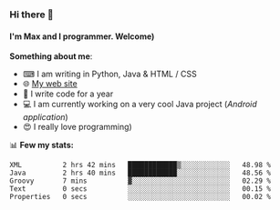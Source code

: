 ### Hi there 👋
#### I'm Max and I programmer. Welcome)

**Something about me**:
- ⌨ I am writing in Python, Java & HTML / CSS
- 🌐 [My web site](https://merive.herokuapp.com/)
- 🎈 I write code for a year
- 💻 I am currently working on a very cool Java project (*Android application*)
- 😍 I really love programming)

📊 **Few my stats:**
<!--START_SECTION:waka-->
```text
XML          2 hrs 42 mins   ████████████▒░░░░░░░░░░░░   48.98 % 
Java         2 hrs 40 mins   ████████████░░░░░░░░░░░░░   48.56 % 
Groovy       7 mins          ▓░░░░░░░░░░░░░░░░░░░░░░░░   02.29 % 
Text         0 secs          ░░░░░░░░░░░░░░░░░░░░░░░░░   00.15 % 
Properties   0 secs          ░░░░░░░░░░░░░░░░░░░░░░░░░   00.02 % 
```
<!--END_SECTION:waka-->
